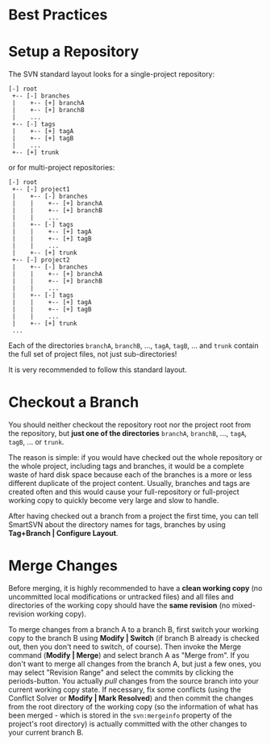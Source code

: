 # Best Practices

# Setup a Repository

The SVN standard layout looks for a single-project repository:

    [-] root
     +-- [-] branches
     |    +-- [+] branchA
     |    +-- [+] branchB
     |    ...
     +-- [-] tags
     |    +-- [+] tagA
     |    +-- [+] tagB
     |    ...
     +-- [+] trunk

or for multi-project repositories:

    [-] root
     +-- [-] project1
     |    +-- [-] branches
     |    |    +-- [+] branchA
     |    |    +-- [+] branchB
     |    |    ...
     |    +-- [-] tags
     |    |    +-- [+] tagA
     |    |    +-- [+] tagB
     |    |    ...
     |    +-- [+] trunk
     +-- [-] project2
     |    +-- [-] branches
     |    |    +-- [+] branchA
     |    |    +-- [+] branchB
     |    |    ...
     |    +-- [-] tags
     |    |    +-- [+] tagA
     |    |    +-- [+] tagB
     |    |    ...
     |    +-- [+] trunk
     ...

Each of the directories `branchA`, `branchB`, ..., `tagA`, `tagB`, ...
and `trunk` contain the full set of project files, not just
sub-directories!



It is very recommended to follow this standard layout.



# Checkout a Branch

You should neither checkout the repository root nor the project root
from the repository, but **just one of the directories** `branchA`,
`branchB`, ..., `tagA`, `tagB`, ... or `trunk`.

The reason is simple: if you would have checked out the whole repository
or the whole project, including tags and branches, it would be a
complete waste of hard disk space because each of the branches is a more
or less different duplicate of the project content. Usually, branches
and tags are created often and this would cause your full-repository or
full-project working copy to quickly become very large and slow to
handle.

After having checked out a branch from a project the first time, you can
tell SmartSVN about the directory names for tags, branches by using
**Tag+Branch \| Configure Layout**.

# Merge Changes

Before merging, it is highly recommended to have a **clean working
copy** (no uncommitted local modifications or untracked files) and all
files and directories of the working copy should have the **same
revision** (no mixed-revision working copy).

To merge changes from a branch A to a branch B, first switch your
working copy to the branch B using **Modify \| Switch** (if branch B
already is checked out, then you don't need to switch, of course). Then
invoke the Merge command (**Modify \| Merge**) and select branch A as
"Merge from". If you don't want to merge all changes from the branch A,
but just a few ones, you may select "Revision Range" and select the
commits by clicking the periods-button. You actually *pull* changes from
the source branch into your current working copy state. If necessary,
fix some conflicts (using the Conflict Solver or **Modify \| Mark
Resolved**) and then commit the changes from the root directory of the
working copy (so the information of what has been merged - which is
stored in the `svn:mergeinfo` property of the project's root directory)
is actually committed with the other changes to your current branch B.

